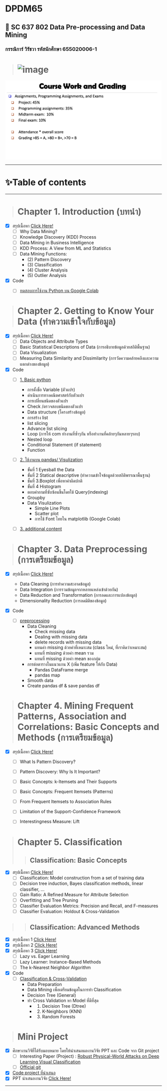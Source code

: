 # DPDM65 
## 🦖 SC 637 802 Data Pre-processing and Data Mining
### กรรณิการ์ วิรัชวา  รหัสนักศึกษา 655020006-1


> # ![image](https://user-images.githubusercontent.com/59467239/176434509-d59b8c23-6b4f-436c-821f-1d9aaaad0f12.png)


![Grading image](grading.png) 


--------------------------------------------------------------------------------------------------------------------------------------------------------------------------------------------------------------------------------------------------------------------------------------------------------------------------------------------------

# ✨Table of contents

---


> # Chapter 1. Introduction (บทนำ)

- [x] สรุปเนื้อหา [Click Here!](https://github.com/WiratchawaKannika/DPDM65/blob/main/Note/01Intro.jpg) 
  - [ ] Why Data Mining?
  - [ ] Knowledge Discovery (KDD) Process
  - [ ] Data Mining in Business Intelligence
  - [ ] KDD Process: A View from ML and Statistics
  - [ ] Data Mining Functions:
    - (2) Pattern Discovery
    - (3) Classification
    - (4) Cluster Analysis
    - (5) Outlier Analysis
    
- [x] Code
  - [ ] [ทดสอบการใช้งาน Python บน Google Colab](https://github.com/WiratchawaKannika/DPDM65/blob/main/Introduction.ipynb) 


> # Chapter 2. Getting to Know Your Data (ทำความเข้าใจกับข้อมูล)
- [x] สรุปเนื้อหา [Click Here!](https://github.com/WiratchawaKannika/DPDM65/blob/main/Note/02Data.jpg) 
  - [ ] Data Objects and Attribute Types
  - [ ] Basic Statistical Descriptions of Data (การอธิบายข้อมูลด้วยสถิติพื้นฐาน)
  - [ ] Data Visualization
  - [ ] Measuring Data Similarity and Dissimilarity (การวัดความคล้ายคลึงและความแตกต่างของข้อมูล)
  
- [x] Code
  - [ ] [1. Basic python](https://github.com/WiratchawaKannika/DPDM65/blob/main/Data101_(Chapter2).ipynb)
    - การตั้งชื่อ Variable (ตัวแปร)
    - ดำเนินการทางคณิตศาสตร์กับตัวแปร
    - การเปลี่ยนชนิดของตัวแปร
    - Check /ตรวจสอบชนิดของตัวแปร
    - Data structure (โครงสร้างข้อมูล)
    - การสร้าง list
    - list slicing
    - Advance list slicing
    - Loop (การให้ com ทำงานที่ซ้ำๆกัน หรือทำงานที่คล้ายๆกันหลายๆรอบ)
    - Nested loop
    - Conditional Statement (if statement)
    - Function
  - [ ] [2. ใช้งานบน pandas/ Visulization](https://github.com/WiratchawaKannika/DPDM65/blob/main/pandas101.ipynb)
    - ขั้นที่ 1 Eyesball the Data 
    - ขั้นที่ 2 Statical deacriptive (ทำความเข้าใจข้อมูลด้วยสถิติพรรณาพื้นฐาน)
    - ชั้นที่ 3.Boxplot เพื่อหาค่าผิดปกติ
    - ขั้นที่ 4 Histogram 
    - ตอบคำถามที่ซับซ้อนขึ้นโดยใช้ Query(indexing)
    - Groupby
    - Data Visulization
      - Simple Line Plots
      - Scatter plot 
      - การใช้ Font ไทยใน matplotlib (Google Colab)
  - [ ] [3. additional content](https://github.com/WiratchawaKannika/DPDM65/blob/main/Data102_(Chapter2).ipynb)
  
  
> # Chapter 3. Data Preprocessing (การเตรียมข้อมูล)
- [x] สรุปเนื้อหา [Click Here!](https://github.com/WiratchawaKannika/DPDM65/blob/main/Note/03Preprocessing.jpg) 
  - Data Cleaning (การทำความสะอาดข้อมูล)
  - Data Integration (การรวมข้อมูลจากหลายแหล่งเข้าด้วยกัน)
  - Data Reduction and Transformation (การลดและการแปลงข้อมูล)
  - Dimensionality Reduction (การลดมิติของข้อมูล)
  
- [x] Code
  - [ ] [preprocessing](https://github.com/WiratchawaKannika/DPDM65/blob/main/preprocessing.ipynb)
    - Data Cleaning
      - Check missing data
      - Dealing with missing data
      - delete records with missing data
      - แทนค่า missing ด้วยค่าที่เหมาะสม (class ใหม่, ที่เราคิดว่าเหมาะสม)
      - แทนที่ missing ด้วยค่า mean รวม
      - แทนที่ missing ด้วยค่า mean ของกลุ่ม
    - การต่อตารางในแนวแกน X (เพิ่ม feature ให้กับ Data)
      - Pandas DataFrame merge 
      - pandas map
    - Smooth data
    - Create pandas df & save pandas df
  
  
> # Chapter 4. Mining Frequent Patterns, Association and Correlations: Basic Concepts and Methods (การเตรียมข้อมูล)
- [x] สรุปเนื้อหา [Click Here!](https://github.com/WiratchawaKannika/DPDM65/blob/main/Note/06FPBasic.jpg) 
  - [ ] What Is Pattern Discovery?
  - [ ] Pattern Discovery: Why Is It Important?
  - [ ] Basic Concepts: k-Itemsets and Their Supports
  - [ ] Basic Concepts: Frequent Itemsets (Patterns)
  - [ ] From Frequent Itemsets to Association Rules
  - [ ] Limitation of the Support-Confidence Framework
  - [ ] Interestingness Measure: Lift
 
 
> # Chapter 5. Classification 
>> ## Classification: Basic Concepts
- [x] สรุปเนื้อหา [Click Here!](https://github.com/WiratchawaKannika/DPDM65/blob/main/Note/06FPBasic.jpg)
   - [ ] Classification: Model construction from a set of training data
   - [ ] Decision tree induction, Bayes classification methods, linear classifier, ...
   - [ ] Gain Ratio: A Refined Measure for Attribute Selection
   - [ ] Overfitting and Tree Pruning
   - [ ] Classifier Evaluation Metrics: Precision and Recall, and F-measures
   - [ ] Classifier Evaluation: Holdout & Cross-Validation
   
>> ## Classification: Advanced Methods
- [x] สรุปเนื้อหา 1 [Click Here!](https://github.com/WiratchawaKannika/DPDM65/blob/main/Note/09ClassAdvanced-1.png)
- [x] สรุปเนื้อหา 2 [Click Here!](https://github.com/WiratchawaKannika/DPDM65/blob/main/Note/09ClassAdvanced-2.png)
- [x] สรุปเนื้อหา 3 [Click Here!](https://github.com/WiratchawaKannika/DPDM65/blob/main/Note/09ClassAdvanced-3.png)
   - [ ] Lazy vs. Eager Learning
   - [ ] Lazy Learner: Instance-Based Methods
   - [ ] The k-Nearest Neighbor Algorithm
   
- [x] Code
  - [ ] [Classification & Cross-Validation](https://github.com/WiratchawaKannika/DPDM65/blob/main/Classification.ipynb)
    - Data Preparation
    - Data Mining เพื่อเตรียมข้อมูลในการทำ Classification
    - Decision Tree (General)
    - ทำ Cross Validation หา Model ที่ดีที่สุด 
      - 1. Decision Tree (Dtree) 
      - 2. K-Neighbors (KNN) 
      - 3. Random Forests 
    
> # Mini Project
- [x] ศึกษางานวิจัที่ได้รับมอบหมาย โดยให้นำเสนอผลงานวิจัย PPT และ Code จาก Git project
  - [ ] Interesting Paper (Project) : [Robust Physical-World Attacks on Deep Learning Visual Classification](https://openaccess.thecvf.com/content_cvpr_2018/html/Eykholt_Robust_Physical-World_Attacks_CVPR_2018_paper)
  - [ ] [Official git](https://github.com/evtimovi/robust_physical_perturbations.git) 
  
- [x] [Code project ที่นำเสนอ](https://github.com/WiratchawaKannika/DPDM65/blob/main/PR2_FRCNN.ipynb)
- [x] PPT นำเสนองานวิจัย [Click Here!](https://github.com/WiratchawaKannika/DPDM65/blob/main/Mini_Project/Paper-Robust%20Physical%20Perturbations(RP2).pdf)

----

     
